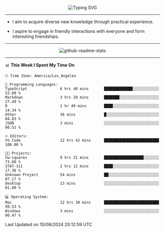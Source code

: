 <p align="center">
  <img src="https://readme-typing-svg.demolab.com?font=Fira+Code&weight=500&size=32&duration=2500&pause=1600&center=true&vCenter=true&random=false&width=1024&height=64&lines=Hi+there+%F0%9F%91%8B;I'm+delighted+you+could+make+it+here+%F0%9F%8E%89;I'm+Harry%2C+a+college+student+still+finding+my+way" alt="Typing SVG" />
</p>


---


- I aim to acquire diverse new knowledge through practical experience.

- I aspire to engage in friendly interactions with everyone and form interesting friendships.


---


<p align="center">
  <img src="https://github-readme-stats.vercel.app/api?username=Harry-Jing&show_icons=true" alt="github-readme-stats"/>
</p>


---

<!--START_SECTION:waka-->
📊 **This Week I Spent My Time On** 

```text
🕑︎ Time Zone: America/Los_Angeles

💬 Programming Languages: 
TypeScript               6 hrs 40 mins       █████████████░░░░░░░░░░░░   52.60 % 
Markdown                 3 hrs 29 mins       ███████░░░░░░░░░░░░░░░░░░   27.49 % 
R                        1 hr 49 mins        ████░░░░░░░░░░░░░░░░░░░░░   14.34 % 
Other                    36 mins             █░░░░░░░░░░░░░░░░░░░░░░░░   04.83 % 
JSON                     3 mins              ░░░░░░░░░░░░░░░░░░░░░░░░░   00.51 % 

🔥 Editors: 
VS Code                  12 hrs 42 mins      █████████████████████████   100.00 % 

🐱‍💻 Projects: 
hw-squares               9 hrs 21 mins       ██████████████████░░░░░░░   73.68 % 
STAT-311                 2 hrs 12 mins       ████░░░░░░░░░░░░░░░░░░░░░   17.36 % 
Unknown Project          54 mins             ██░░░░░░░░░░░░░░░░░░░░░░░   07.17 % 
Desktop                  13 mins             ░░░░░░░░░░░░░░░░░░░░░░░░░   01.80 % 

💻 Operating System: 
Mac                      12 hrs 38 mins      █████████████████████████   99.53 % 
Windows                  3 mins              ░░░░░░░░░░░░░░░░░░░░░░░░░   00.47 % 
```


 Last Updated on 10/08/2024 20:12:59 UTC
<!--END_SECTION:waka-->
